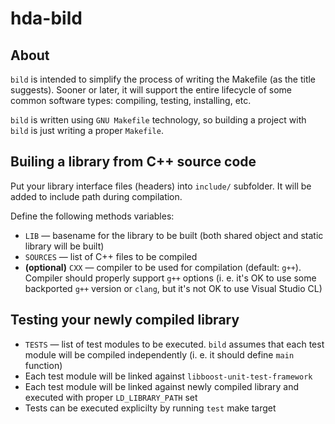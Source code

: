 # hda-bild

## About

`bild` is intended to simplify the process of writing the Makefile (as the title suggests). Sooner or later, it will support the entire lifecycle of some common software types: compiling, testing, installing, etc.

`bild` is written using `GNU Makefile` technology, so building a project with `bild` is just writing a proper `Makefile`.

## Builing a library from C++ source code

Put your library interface files (headers) into `include/` subfolder. It will be added to include path during compilation.

Define the following methods variables:

* `LIB` — basename for the library to be built (both shared object and static library will be built)
* `SOURCES` — list of C++ files to be compiled
* **(optional)** `CXX` — compiler to be used for compilation (default: `g++`). Compiler should properly support `g++` options (i. e. it's OK to use some backported `g++` version or `clang`, but it's not OK to use Visual Studio CL)

## Testing your newly compiled library

* `TESTS` — list of test modules to be executed. `bild` assumes that each test module will be compiled independently (i. e. it should define `main` function)
* Each test module will be linked against `libboost-unit-test-framework`
* Each test module will be linked against newly compiled library and executed with proper `LD_LIBRARY_PATH` set
* Tests can be executed explicilty by running `test` make target

